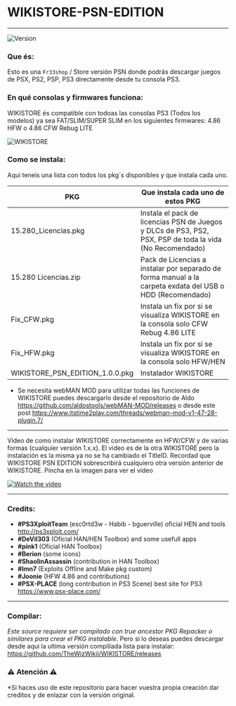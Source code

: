 # WIKISTORE-PSN-EDITION
---
![Version](https://img.shields.io/badge/Version-1.0.0-brightgreen.svg)

### Que és:

Esto es una `Fr33shop` / Store versión PSN donde podrás descargar juegos de PSX, PS2, PSP, PS3 directamente desde tu consola PS3.

### En qué consolas y firmwares funciona:

WIKISTORE és compatible con todoas las consolas PS3 (Todos los modelos) ya sea FAT/SLIM/SUPER SLIM en los
siguientes firmwares: 4.86 HFW o 4.86 CFW Rebug LITE

![WIKISTORE](https://i.imgur.com/nteXg72.png)

### Como se instala:


Aqui teneis una lista con todos los pkg´s disponibles y que instala cada uno.


| PKG | Que instala cada uno de estos PKG |
| ------ | ------ |
| 15.280_Licencias.pkg | Instala el pack de licencias PSN de Juegos y DLCs de PS3, PS2, PSX, PSP de toda la vida (No Recomendado) |
| 15.280 Licencias.zip | Pack de Licencias a instalar por separado de forma manual a la carpeta exdata del USB o HDD (Recomendado) |
| Fix_CFW.pkg | Instala un fix por si se visualiza WIKISTORE en la consola solo CFW Rebug 4.86 LITE |
| Fix_HFW.pkg | Instala un fix por si se visualiza WIKISTORE en la consola solo HFW/HEN |
| WIKISTORE_PSN_EDITION_1.0.0.pkg | Instalador WIKISTORE |

- Se necesita webMAN MOD para utilizar todas las funciones de WIKISTORE puedes descargarlo desde el repositorio de Aldo https://github.com/aldostools/webMAN-MOD/releases o desde este post https://www.itstime2play.com/threads/webman-mod-v1-47-28-plugin.7/

---

Video de como instalar WIKISTORE correctamente en HFW/CFW y de varias formas (cualquier versión 1.x.x). El video es de la otra WIKISTORE pero la instalación es la misma ya no se ha cambiado el TitleID. Recordad que WIKISTORE PSN EDITION sobrescribirá cualquiero otra versión anterior de WIKISTORE. Pincha en la imagen para ver el video

[![Watch the video](https://img.youtube.com/vi/Fun_KCq8B5k/maxresdefault.jpg)](https://youtu.be/Fun_KCq8B5k)

---
### Credits:

- **#PS3XploitTeam** (esc0rtd3w - Habib - bguerville) oficial HEN and tools http://ps3xploit.com/
- **#DeVil303** (Oficial HAN/HEN Toolbox) and some usefull apps
- **#pink1** (Oficial HAN Toolbox)
- **#Berion** (some icons)
- **#ShaolinAssassin** (contribution in HAN Toolbox)
- **#lmn7** (Exploits Offline and Make pkg custom)
- **#Joonie** (HFW 4.86 and contributions)
- **#PSX-PLACE** (long contribution in PS3 Scene) best site for PS3 https://www.psx-place.com/

---

### Compilar:

*Este source requiere ser compilado con true ancestor PKG Repacker o similares para crear el PKG instalable*. Pero si lo deseas puedes descargar desde aqui la ultima versión complilada lista para instalar: https://github.com/TheWizWikii/WIKISTORE/releases

### ⚠️ Atención ⚠️

*Si haces uso de este repositorio para hacer vuestra propia creación dar creditos y de enlazar con la versión original.



